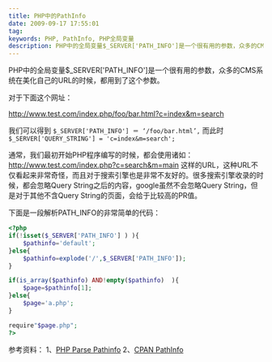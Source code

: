 ```yaml
---
title: PHP中的PathInfo
date: 2009-09-17 17:55:01
tag: 
keywords: PHP, PathInfo, PHP全局变量
description: PHP中的全局变量$_SERVER['PATH_INFO']是一个很有用的参数，众多的CMS系统在美化自己的URL的时候，都用到了这个参数。
---
```


PHP中的全局变量$_SERVER['PATH_INFO']是一个很有用的参数，众多的CMS系统在美化自己的URL的时候，都用到了这个参数。

对于下面这个网址：

http://www.test.com/index.php/foo/bar.html?c=index&m=search

我们可以得到 `$_SERVER['PATH_INFO'] ＝ ‘/foo/bar.html’,` 而此时 `$_SERVER['QUERY_STRING'] = 'c=index&m=search';`

通常，我们最初开始PHP程序编写的时候，都会使用诸如： http://www.test.com/index.php?c=search&m=main 这样的URL，这种URL不仅看起来非常奇怪，而且对于搜索引擎也是非常不友好的。很多搜索引擎收录的时候，都会忽略Query String之后的内容，google虽然不会忽略Query String，但是对于其他不含Query String的页面，会给于比较高的PR值。

下面是一段解析PATH_INFO的非常简单的代码：

```php
<?php
if(!isset($_SERVER['PATH_INFO'] ) ){
	$pathinfo='default';
}else{
	$pathinfo=explode('/',$_SERVER['PATH_INFO']);
}

if(is_array($pathinfo) AND!empty($pathinfo)  ){
	$page=$pathinfo[1];
}else{
	$page='a.php';
}

require"$page.php";
?>
```

参考资料：
1、[PHP Parse Pathinfo](http://blog.affien.com/archives/2004/12/12/parsing-_serverpath_info/)
2、[CPAN PathInfo](http://search.cpan.org/%7Esnowhare/CGI-PathInfo-1.03/lib/CGI/PathInfo.pod)











